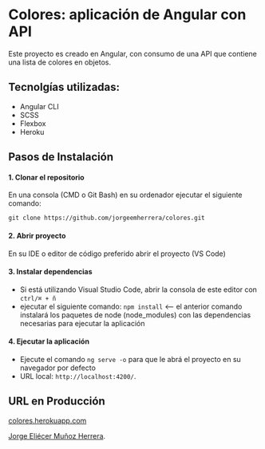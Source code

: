 # Colores: aplicación de Angular con API

Este proyecto es creado en Angular, con consumo de una API que contiene una lista de colores en objetos.

## Tecnolgías utilizadas:

* Angular CLI
* SCSS
*  Flexbox
* Heroku

## Pasos de Instalación 

#### 1. Clonar el repositorio

En una consola (CMD o Git Bash) en su ordenador ejecutar el siguiente comando:

 `git clone https://github.com/jorgeemherrera/colores.git`

#### 2. Abrir proyecto

En su IDE o editor de código preferido abrir el proyecto (VS Code)

#### 3. Instalar dependencias

* Si está utilizando Visual Studio Code, abrir la consola de este editor con `ctrl/⌘ + ñ`
* ejecutar el siguiente comando: `npm install` <-- el anterior comando instalará los paquetes de node (node_modules) con las dependencias necesarias para ejecutar la aplicación

#### 4. Ejecutar la aplicación

* Ejecute el comando `ng serve -o` para que le abrá el proyecto en su navegador por defecto
* URL local: `http://localhost:4200/`.

## URL en Producción

[colores.herokuapp.com](https://colores.herokuapp.com/)

 [Jorge Eliécer Muñoz Herrera](https://www.linkedin.com/in/jorgeemherrera/).
